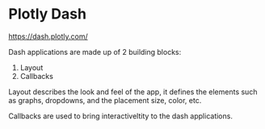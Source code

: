 # Plotly Dash

https://dash.plotly.com/

Dash applications are made up of 2 building blocks:

1. Layout
2. Callbacks


Layout describes the look and feel of the app, it defines the elements such as graphs, dropdowns, and the placement size, color, etc. 

Callbacks are used to bring interactiveltity to the dash applications. 